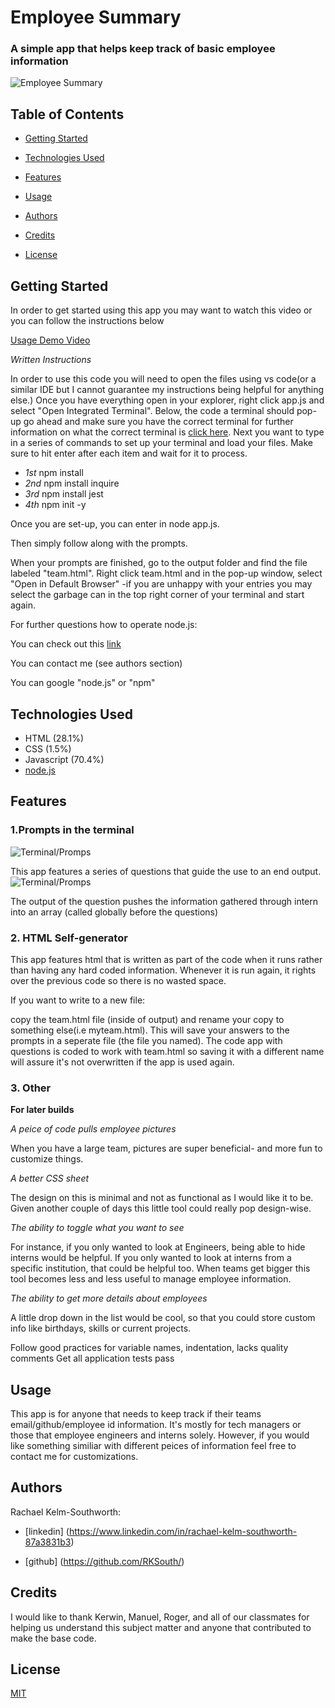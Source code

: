 
#  Employee Summary

### A simple app that helps keep track of basic employee information
<!-- Add finished image here -->
![Employee Summary](Assets/finishedproduct.png)

## Table of Contents
* [Getting Started](#getting-started)

* [Technologies Used](#technologies-used)
* [Features](#features)
* [Usage](#usage)
* [Authors](#authors)
* [Credits](#credits)
* [License](#license)

## Getting Started
In order to get started using this app you may want to watch this video or you can follow the instructions below

[Usage Demo Video](https://drive.google.com/file/d/1KW-QAwyMhQYoDRJ0Fcy5gVDdQiYYOfxE/view)

_Written Instructions_

In order to use this code you will need to open the files using vs code(or a similar IDE but I cannot guarantee my instructions being helpful for anything else.) Once you have everything open in your explorer, right click app.js and select "Open Integrated Terminal". Below, the code a terminal should pop-up go ahead and make sure you have the correct terminal for further information on what the correct terminal is [click here](https://code.visualstudio.com/docs/nodejs/nodejs-tutorial). 
Next you want to type in a series of commands to set up your terminal and load your files. Make sure to hit enter after each item and wait for it to process.
* _1st_ npm install  
* _2nd_ npm install inquire 
* _3rd_ npm install  jest
* _4th_ npm init -y 

Once you are set-up, you can enter in node app.js.

Then simply follow along with the prompts.

 When your prompts are finished, go to the output folder and find the file labeled "team.html". Right click team.html and in the pop-up window, select "Open in Default Browser" -if you are unhappy with your entries you may select the garbage can in the top right corner of your terminal and start again.

For further questions how to operate node.js:

You can check out this [link](https://www.tutorialsteacher.com/nodejs/nodejs-tutorials)

You can contact me (see authors section)

You can google "node.js" or "npm"
## Technologies Used
* HTML (28.1%)
* CSS (1.5%)
* Javascript (70.4%) 
* [node.js](https://www.npmjs.com/)


## Features 

### __1.Prompts in the terminal__
  ![Terminal/Promps](Assets/Codesnippet01.png)

This app features a series of questions that guide the use to an end output. 
  ![Terminal/Promps](Assets/Codesnippet02.png)

  The output of the question pushes the information gathered through intern into an array (called globally before the questions)
### __2. HTML Self-generator__

This app features html that is written as part of the code when it runs rather than having any hard coded information. Whenever it is run again, it rights over the previous code so there is no wasted space. 

If you want to write to a new file:

copy the team.html file (inside of output) and rename your copy to something else(i.e myteam.html). This will save your answers to the prompts in a seperate file (the file you named). The code app with questions is coded to work with team.html so saving it with a different name will assure it's not overwritten if the app is used again.

 


### __3. Other__

 __For later builds__

_A peice of code pulls employee pictures_

When you have a large team, pictures are super beneficial- and more fun to customize things.

_A better CSS sheet_

The design on this is minimal and not as functional as I would like it to be. Given another couple of days this little tool could really pop design-wise. 

_The ability to toggle what you want to see_

For instance, if you only wanted to look at Engineers, being able to hide interns would be helpful. If you only wanted to look at interns from a specific institution, that could be helpful too. When teams get bigger this tool becomes less and less useful to manage employee information. 

_The ability to get more details about employees_

A little drop down in the list would be cool, so that you could store custom info like birthdays, skills or current projects. 

Follow good practices for variable names, indentation, lacks quality comments
Get all application tests pass

## Usage
This app is for anyone that needs to keep track if their teams email/github/employee id information. It's mostly for tech managers or those that employee engineers and interns solely. However, if you would like something similiar with different peices of information feel free to contact me for customizations. 
## Authors

 Rachael Kelm-Southworth: 

* [linkedin] (https://www.linkedin.com/in/rachael-kelm-southworth-87a3831b3) 

* [github] (https://github.com/RKSouth/)



 ## Credits

I would like to thank Kerwin, Manuel, Roger, and all of our classmates for helping us understand this subject matter and anyone that contributed to make the base code.

## License
[MIT](https://choosealicense.com/licenses/mit/)




